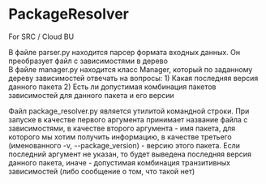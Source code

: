 # PackageResolver
For SRC / Cloud BU


В файле parser.py находится парсер формата входных данных. Он преобразует файл с зависимостями в дерево  
В файле manager.py находится класс Manager, который по заданному дереву зависимостей отвечать на вопросы: 1) Какая последняя версия данного пакета 2) Есть ли допустимая комбинация пакетов зависимостей для данного пакета и его версии

Файл package_resolver.py является утилитой командной строки. При запуске в качестве первого аргумента принимает название файла с зависимостями, в качестве второго аргумента - имя пакета, для которого мы хотим получить информацию, в качестве третьего (именованного -v, --package_version) - версию этого пакета. Если последний аргумент не указан, то будет выведена последняя версия данного пакета, иначе - допустимая комбинация транзитивных зависимостей (либо сообщение о том, что такой нет)
